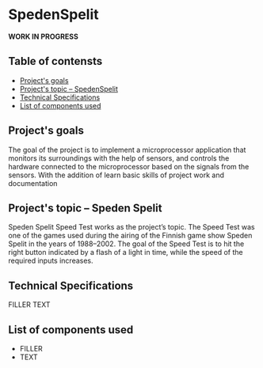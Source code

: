# SpedenSpelit

**WORK IN PROGRESS**

## Table of contensts

- [Project's goals](##Project's-goals)
- [Project's topic – SpedenSpelit](##Project's-topic--Speden-Spelit)
- [Technical Specifications](##Technical-Specifications)
- [List of components used](##List-of-components-used)

## Project's goals

The goal of the project is to implement a microprocessor application that monitors its surroundings with the help of sensors, and controls the hardware connected to the microprocessor based on the signals from the sensors. With the addition of learn basic skills of project work and documentation

## Project's topic – Speden Spelit

Speden Spelit Speed Test works as the project’s topic. The Speed Test was one of the games used during the airing of the Finnish game show Speden Spelit in the years of 1988–2002. The goal of the Speed Test is to hit the right button indicated by a flash of a light in time, while the speed of the required inputs increases.

## Technical Specifications

FILLER TEXT


## List of components used

- FILLER
- TEXT
